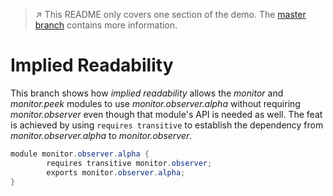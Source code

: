 > :arrow_upper_right: This README only covers one section of the demo.
> The [master branch](../../tree/master) contains more information.

# Implied Readability

This branch shows how _implied readability_ allows the _monitor_ and _monitor.peek_ modules to use _monitor.observer.alpha_ without requiring _monitor.observer_ even though that module's API is needed as well.
The feat is achieved by using `requires transitive` to establish the dependency from _monitor.observer.alpha_ to _monitor.observer_.

```java
module monitor.observer.alpha {
		requires transitive monitor.observer;
		exports monitor.observer.alpha;
}
```
